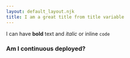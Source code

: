 ```yaml
---
layout: default_layout.njk
title: I am a great title from title variable
---
```


I can have **bold** text and _italic_ or inline `code`

### Am I continuous deployed? 